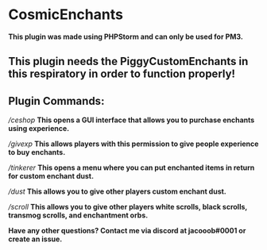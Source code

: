 # CosmicEnchants

**This plugin was made using PHPStorm and can only be used for PM3.**

## This plugin needs the PiggyCustomEnchants in this respiratory in order to function properly!

## Plugin Commands:

*/ceshop*
**This opens a GUI interface that allows you to purchase enchants using experience.**

*/givexp*
**This allows players with this permission to give people experience to buy enchants.**

*/tinkerer*
**This opens a menu where you can put enchanted items in return for custom enchant dust.**

*/dust*
**This allows you to give other players custom enchant dust.**

*/scroll*
**This allows you to give other players white scrolls, black scrolls, transmog scrolls, and enchantment orbs.**

**Have any other questions? Contact me via discord at jacooob#0001 or create an issue.**


